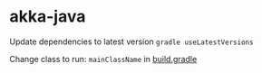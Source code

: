 # akka-java

Update dependencies to latest version
`gradle useLatestVersions`

Change class to run: `mainClassName` in [build.gradle](/build.gradle)
